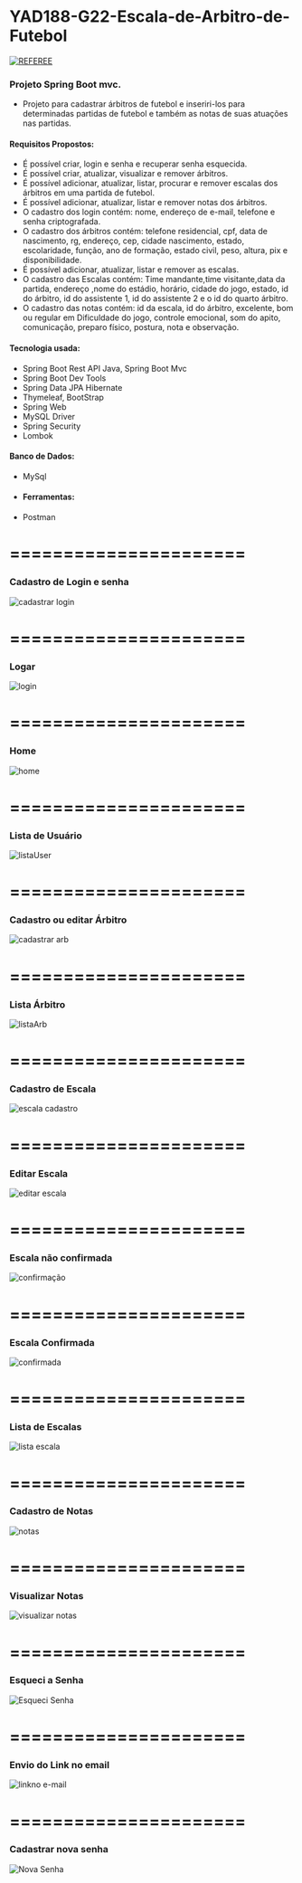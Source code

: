 # YAD188-G22-Escala-de-Arbitro-de-Futebol

[![REFEREE](https://img.shields.io/aur/license/r?label=referee&logo=r&style=flat-square)](https://github.com/RicardoCruz78/YAD188-G22-Escala-de-Arbitro-de-Futebol/blob/main/LICENSE)
### Projeto Spring Boot mvc.
- Projeto para cadastrar árbitros de futebol e inseriri-los para determinadas partidas de futebol e também  as notas de suas atuações nas partidas.
#### Requisitos Propostos:
- É possível criar, login e senha e recuperar senha esquecida.
- É possível criar, atualizar, visualizar e remover árbitros.
- É possível adicionar, atualizar, listar, procurar e remover escalas dos árbitros em uma partida de futebol.
- É possível adicionar, atualizar, listar e remover notas dos árbitros.
- O cadastro dos login contém: nome, endereço de e-mail, telefone e senha criptografada.
- O cadastro dos árbitros contém: telefone residencial, cpf, data de nascimento, rg, endereço, cep, cidade nascimento, estado, escolaridade, função, ano de formação, estado civil, peso, altura, pix e disponibilidade.
- É possível adicionar, atualizar, listar e remover as escalas.
- O cadastro das Escalas contém: Time mandante,time visitante,data da partida, endereço ,nome do estádio, horário, cidade do jogo, estado, id do árbitro, id do assistente 1, id do assistente 2 e o id do quarto árbitro.
- O cadastro das notas contém: id da escala, id do árbitro, excelente, bom ou regular em Dificuldade do jogo, controle emocional, som do apito, comunicação, preparo físico, postura, nota e observação.
#### Tecnologia usada:
- Spring Boot Rest API Java, Spring Boot Mvc
- Spring Boot Dev Tools
- Spring Data JPA Hibernate
- Thymeleaf, BootStrap
- Spring Web
- MySQL Driver
- Spring Security
- Lombok
#### Banco de Dados:
- MySql 
- #### Ferramentas:
- Postman
# ======================
### Cadastro de Login e senha
![cadastrar login](https://github.com/RicardoCruz78/YAD188-G22-Escala-de-Arbitro-de-Futebol/blob/main/src/main/resources/static/img/cadastroLogin.jpg)
# ======================
### Logar
![login ](https://github.com/RicardoCruz78/YAD188-G22-Escala-de-Arbitro-de-Futebol/blob/main/src/main/resources/static/img/login.jpg)
# ======================
### Home
![home ](https://github.com/RicardoCruz78/YAD188-G22-Escala-de-Arbitro-de-Futebol/blob/main/src/main/resources/static/img/menu.jpg)
# ======================
### Lista de Usuário
![listaUser ](https://github.com/RicardoCruz78/YAD188-G22-Escala-de-Arbitro-de-Futebol/blob/main/src/main/resources/static/img/listaUser.jpeg)

# ======================
### Cadastro ou editar Árbitro
![cadastrar arb ](https://github.com/RicardoCruz78/YAD188-G22-Escala-de-Arbitro-de-Futebol/blob/main/src/main/resources/static/img/cadastrandoArb.jpeg)
# ======================
### Lista Árbitro
![listaArb ](https://github.com/RicardoCruz78/YAD188-G22-Escala-de-Arbitro-de-Futebol/blob/main/src/main/resources/static/img/listaArbitro.jpeg)

# ======================
### Cadastro de Escala
![escala cadastro](https://github.com/RicardoCruz78/YAD188-G22-Escala-de-Arbitro-de-Futebol/blob/main/src/main/resources/static/img/cadastrarEscala.jpeg)
# ======================
### Editar Escala
![editar escala ](https://github.com/RicardoCruz78/YAD188-G22-Escala-de-Arbitro-de-Futebol/blob/main/src/main/resources/static/img/confirmarEscala.jpeg)
# ======================
### Escala não confirmada
![confirmação](https://github.com/RicardoCruz78/YAD188-G22-Escala-de-Arbitro-de-Futebol/blob/main/src/main/resources/static/img/confirma%C3%A7%C3%A3o.jpeg)
# ======================
### Escala Confirmada
![confirmada](https://github.com/RicardoCruz78/YAD188-G22-Escala-de-Arbitro-de-Futebol/blob/main/src/main/resources/static/img/escalaConfirmada.jpeg)
# ======================
### Lista de Escalas
![lista escala](https://github.com/RicardoCruz78/YAD188-G22-Escala-de-Arbitro-de-Futebol/blob/main/src/main/resources/static/img/listaEscalaAdm.jpeg)
# ======================
### Cadastro de Notas
![notas ](https://github.com/RicardoCruz78/YAD188-G22-Escala-de-Arbitro-de-Futebol/blob/main/src/main/resources/static/img/cadastrarNota.jpeg)
# ======================
### Visualizar Notas
![visualizar notas](https://github.com/RicardoCruz78/YAD188-G22-Escala-de-Arbitro-de-Futebol/blob/main/src/main/resources/static/img/visualizarNota.jpeg)
# ======================
### Esqueci a Senha
![Esqueci Senha](https://github.com/RicardoCruz78/YAD188-G22-Escala-de-Arbitro-de-Futebol/blob/main/src/main/resources/static/img/esqueceuSenha.jpeg)

# ======================
### Envio do Link no email
![linkno e-mail](https://github.com/RicardoCruz78/YAD188-G22-Escala-de-Arbitro-de-Futebol/blob/main/src/main/resources/static/img/email.jpeg)


# ======================
### Cadastrar nova senha
![Nova Senha](https://github.com/RicardoCruz78/YAD188-G22-Escala-de-Arbitro-de-Futebol/blob/main/src/main/resources/static/img/novaSenha.jpeg)
